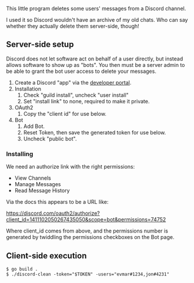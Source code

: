 This little program deletes some users' messages from a Discord channel.

I used it so Discord wouldn't have an archive of my old chats. Who can say
whether they actually delete them server-side, though!

## Server-side setup

Discord does not let software act on behalf of a user directly,
but instead allows software to show up as "bots". You then must be a server
admin to be able to grant the bot user access to delete your messages.

1. Create a Discord "app" via the
   [developer portal](https://discord.com/developers/applications).
2. Installation
   1. Check "guild install", uncheck "user install"
   2. Set "install link" to none, required to make it private.
3. OAuth2
   1. Copy the "client id" for use below.
4. Bot
   1. Add Bot.
   2. Reset Token, then save the generated token for use below.
   3. Uncheck "public bot".

### Installing

We need an authorize link with the right permissions:

- View Channels
- Manage Messages
- Read Message History

Via the docs this appears to be a URL like:

https://discord.com/oauth2/authorize?client_id=1411102050267435050&scope=bot&permissions=74752

Where client_id comes from above, and the permissions number is generated by twiddling the
permissions checkboxes on the Bot page.

## Client-side execution

```
$ go build .
$ ./discord-clean -token="$TOKEN" -users="evmar#1234,jon#4231"
```
